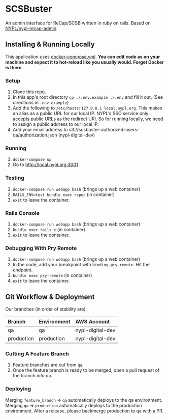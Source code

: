 # SCSBuster
An admin interface for ReCap/SCSB written in ruby on rails. Based on [NYPL/nypl-recap-admin](https://github.com/NYPL/nypl-recap-admin).

## Installing & Running Locally

This application uses [docker-compose.yml](./docker-compose.yml).
**You can edit code as on your machine and expect it to hot-reload like you usually would.
Forget Docker is there.**

### Setup

1. Clone this repo.
1. In this app's root directory `cp ./.env.example ./.env` and fill it out. (See directions in `.env.example`)
1. Add the following to `/etc/hosts`: `127.0.0.1 local.nypl.org`. This makes an alias as a public URL for our local IP. NYPL’s SSO service only accepts public URLs as the redirect URI. So for running locally, we need to assign a public address to our local IP.
1. Add your email address to s3://scsbuster-authorized-users-qa/authorization.json (nypl-digital-dev)

### Running

1. `docker-compose up`
1. Go to http://local.nypl.org:3001

### Testing

1.  `docker-compose run webapp bash` (brings up a web container)
1.  `RAILS_ENV=test bundle exec rspec` (in container)
1.  `exit` to leave the container.

### Rails Console

1.  `docker-compose run webapp bash` (brings up a web container)
1.  `bundle exec rails c` (in container)
1.  `exit` to leave the container.

### Debugging With Pry Remote

1.  `docker-compose run webapp bash` (brings up a web container)
1.  In the code, add your breakpoint with `binding.pry_remote`. Hit the endpoint.
1.  `bundle exec pry-remote` (in container)
1.  `exit` to leave the container.

## Git Workflow & Deployment

Our branches (in order of stability are):

| Branch      | Environment | AWS Account      |
|:------------|:------------|:-----------------|
| qa          | qa          | nypl-digital-dev |
| production  | production  | nypl-digital-dev |

### Cutting A Feature Branch

1. Feature branches are cut from `qa`.
2. Once the feature branch is ready to be merged, open a pull request of the branch _into_ qa.

### Deploying

Merging `feature_branch` => `qa` automatically deploys to the qa environment.
Merging `qa` => `production` automatically deploys to the production environment.
After a release, please backmerge production to qa with a PR.
